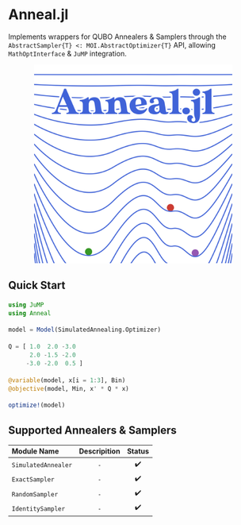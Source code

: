 # Anneal.jl

Implements wrappers for QUBO Annealers & Samplers through the `AbstractSampler{T} <: MOI.AbstractOptimizer{T}` API, allowing `MathOptInterface` & `JuMP` integration.

<div align="center">
    <a href="/docs/src/assets/">
        <img src="/docs/src/assets/logo.svg" width=400px alt="Anneal.jl" />
    </a>  
</div>

## Quick Start
```julia
using JuMP
using Anneal

model = Model(SimulatedAnnealing.Optimizer)

Q = [ 1.0  2.0 -3.0
      2.0 -1.5 -2.0
     -3.0 -2.0  0.5 ]

@variable(model, x[i = 1:3], Bin)
@objective(model, Min, x' * Q * x)

optimize!(model)
```

## Supported Annealers & Samplers
| Module Name         | Descripition | Status |
| :------------------ | :----------: | :----: |
| `SimulatedAnnealer` |     `-`      |   ✔️    |
| `ExactSampler`      |     `-`      |   ✔️    |
| `RandomSampler`     |     `-`      |   ✔️    |
| `IdentitySampler`   |     `-`      |   ✔️    |